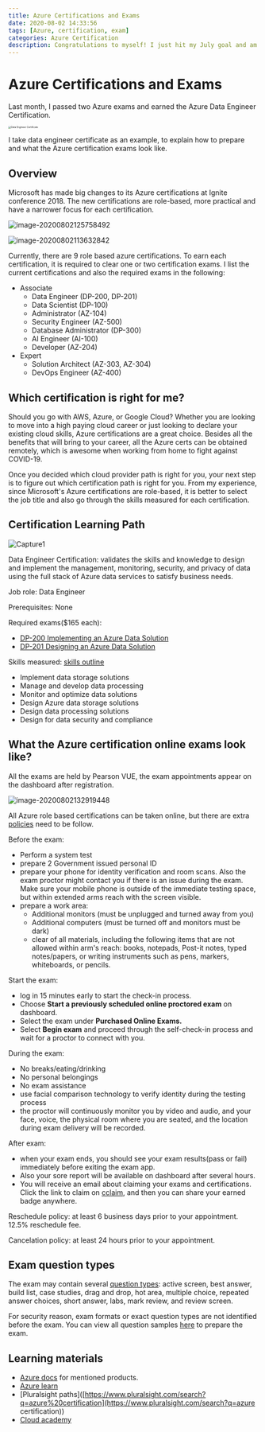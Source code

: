 ```yaml
---
title: Azure Certifications and Exams
date: 2020-08-02 14:33:56
tags: [Azure, certification, exam]
categories: Azure Certification
description: Congratulations to myself! I just hit my July goal and am now a certified Azure Data Engineer! Do you also want to snag some cloud certifications? Excellent! You've come to the right place!
---
```


# Azure Certifications and Exams

Last month, I passed two Azure exams and earned the Azure Data Engineer Certification.

[<img src="https://raw.githubusercontent.com/xinyeah/xinyeah.github.io/master/images/image-20200802114853769.png" alt="Data Engineer Certificate" style="zoom:33%;" />](https://www.youracclaim.com/badges/ba23d9b9-e09b-4c41-84c7-37d4de1ded6c/public_url) 

I take data engineer certificate as an example, to explain how to prepare and what the Azure certification exams look like.

## Overview

Microsoft has made big changes to its Azure certifications at Ignite conference 2018. The new certifications are role-based, more practical and have a narrower focus for each certification.

![image-20200802125758492](https://raw.githubusercontent.com/xinyeah/xinyeah.github.io/master/images/image-20200802125758492.png)

![image-20200802113632842](https://raw.githubusercontent.com/xinyeah/xinyeah.github.io/master/images/image-20200802113632842.png)

Currently, there are 9 role based azure certifications. To earn each certification, it is required to clear one or two certification exams. I list the current certifications and also the required exams in the following:

- Associate
  - Data Engineer (DP-200, DP-201)
  - Data Scientist (DP-100)
  - Administrator (AZ-104)
  - Security Engineer (AZ-500)
  - Database Administrator (DP-300)
  - AI Engineer (AI-100)
  - Developer (AZ-204)
- Expert
  - Solution Architect (AZ-303, AZ-304)
  - DevOps Engineer (AZ-400)

## Which certification is right for me?

Should you go with AWS, Azure, or Google Cloud? Whether you are looking to move into a high paying cloud career or just looking to declare your existing cloud skills, Azure certifications are a great choice. Besides all the benefits that will bring to your career, all the Azure certs can be obtained remotely, which is awesome when working from home to fight against COVID-19.

Once you decided which cloud provider path is right for you, your next step is to figure out which certification path is right for you. From my experience, since Microsoft's Azure certifications are role-based, it is better to select  the job title and also go through the skills measured for each certification.

## Certification Learning Path

![Capture1](https://raw.githubusercontent.com/xinyeah/xinyeah.github.io/master/images/Capture1.jpg)

Data Engineer Certification: validates the skills and knowledge to design and implement the management, monitoring, security, and privacy of data using the full stack of  Azure data services to satisfy business needs.

Job role: Data Engineer

Prerequisites: None

Required exams($165 each):

- [DP-200 Implementing an Azure Data Solution](https://docs.microsoft.com/en-us/learn/certifications/exams/dp-200)
- [DP-201 Designing an Azure Data Solution](https://docs.microsoft.com/en-us/learn/certifications/exams/dp-201)

Skills measured: [skills outline](https://query.prod.cms.rt.microsoft.com/cms/api/am/binary/RE3VwUG)

- Implement data storage solutions
- Manage and develop data processing
- Monitor and optimize data solutions
- Design Azure data storage solutions
- Design data processing solutions
- Design for data security and compliance

## What the Azure certification online exams look like?

All the exams are held by Pearson VUE, the exam appointments appear on the dashboard after registration.

![image-20200802132919448](https://raw.githubusercontent.com/xinyeah/xinyeah.github.io/master/images/image-20200802132919448.png)

All Azure role based certifications can be taken online, but there are extra [policies](https://docs.microsoft.com/en-us/learn/certifications/online-exams) need to be follow.

Before the exam:

- Perform a system test
- prepare 2 Government issued personal ID
- prepare your phone for identity verification and room scans. Also the exam proctor might contact you if there is an issue during the exam. Make sure your mobile phone is outside of the immediate testing space, but within extended arms reach with the screen visible.
- prepare a work area: 
  - Additional monitors (must be unplugged and turned away from you)
  - Additional computers (must be turned off and monitors must be dark)
  - clear of all materials, including the following items that are not allowed within arm's reach: books, notepads, Post-it notes, typed notes/papers, or writing instruments such as pens, markers, whiteboards, or pencils.

Start the exam:

- log in 15 minutes early to start the check-in process.
- Choose **Start a previously scheduled online proctored exam** on dashboard.
- Select the exam under **Purchased Online Exams.**
- Select **Begin exam** and proceed through the self-check-in process and wait for a proctor to connect with you.

During the exam:

- No breaks/eating/drinking
- No personal belongings
- No exam assistance
- use facial comparison technology to verify identity during the testing process
- the proctor will continuously monitor you by video and audio, and your face, voice, the physical room where you are seated, and the location during exam delivery will be recorded.

After exam:

- when your exam ends, you should see your exam results(pass or fail) immediately before exiting the exam app.
- Also your sore report will be available on dashboard after several hours.
- You will receive an email about claiming your exams and certifications. Click the link to claim on [cclaim](https://www.youracclaim.com/earner/earned), and then you can share your earned badge anywhere.  

Reschedule policy: at least 6 business days prior to your appointment. 12.5% reschedule fee.

Cancelation policy: at least 24 hours prior to your appointment.

## Exam question types

The exam may contain several [question types](https://docs.microsoft.com/en-us/learn/certifications/certification-exams#exam-formats-and-question-types): active screen, best answer, build list, case studies, drag and drop, hot area, multiple choice, repeated answer choices, short answer, labs, mark review, and review screen.

For security reason, exam formats or exact question types are not identified before the exam. You can view all question samples [here](![image-20200802142151160](C:\Users\tgttx\Documents\sugartxy.github.io\source\images\image-20200802142151160.png)) to prepare the exam.

## Learning materials

- [Azure docs](https://docs.microsoft.com/en-us/azure/?product=featured) for mentioned products.
- [Azure learn](https://docs.microsoft.com/en-us/learn/certifications/browse/?products=azure) 
- [Pluralsight paths]([https://www.pluralsight.com/search?q=azure%20certification](https://www.pluralsight.com/search?q=azure certification))
- [Cloud academy](https://cloudacademy.com/library/azure/)